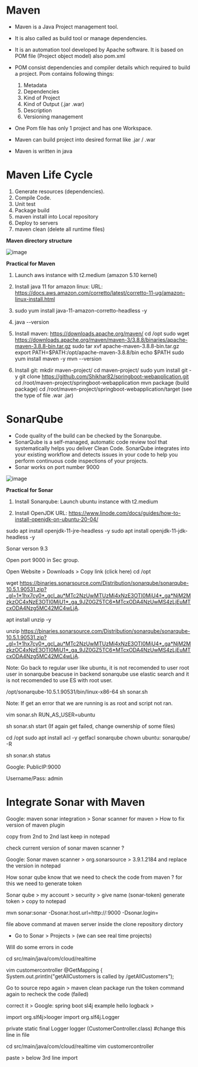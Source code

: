 # Maven

* Maven is a Java Project management tool.
* It is also called as build tool or manage dependencies.
* It is an automation tool developed by Apache software. It is based on POM file (Project object model) also pom.xml
* POM consist dependencies and compiler details which required to build a project. Pom contains following things:
  1. Metadata
  2. Dependencies
  3. Kind of Project
  4. Kind of Output (.jar .war)
  5. Description
  6. Versioning management
    
* One Pom file has only 1 project and has one Workspace.
* Maven can build project into desired format like .jar / .war
* Maven is written in java

# Maven Life Cycle

1. Generate resources (dependencies).
2. Compile Code.
3. Unit test
4. Package build
5. maven install into Local repository
6. Deploy to servers
7. maven clean (delete all runtime files)

**Maven directory structure**

![image](https://github.com/sunnyvalechha/CICD-Zero-to-Hero/assets/59471885/69402cbb-601a-447d-865d-a27dff7152d3)

**Practical for Maven**

1. Launch aws instance with t2.medium (amazon 5.10 kernel)

2. Install java 11 for amazon linux: URL: https://docs.aws.amazon.com/corretto/latest/corretto-11-ug/amazon-linux-install.html

3. sudo yum install java-11-amazon-corretto-headless -y

4. java --version

5. Install maven:
   	https://downloads.apache.org/maven/
	cd /opt
	sudo wget https://downloads.apache.org/maven/maven-3/3.8.8/binaries/apache-maven-3.8.8-bin.tar.gz
	sudo tar xvf apache-maven-3.8.8-bin.tar.gz
	export PATH=$PATH:/opt/apache-maven-3.8.8/bin
	echo $PATH
	sudo yum install maven -y
	mvn --version

7. Install git:
	mkdir maven-project/
	cd maven-project/
	sudo yum install git -y
	git clone https://github.com/Shikhar82/springboot-webapplication.git
	cd /root/maven-project/springboot-webapplication
	mvn package (build package)
	cd /root/maven-project/springboot-webapplication/target (see the type of file .war .jar)

# SonarQube

* Code quality of the build can be checked by the Sonarqube.
* SonarQube is a self-managed, automatic code review tool that systematically helps you deliver Clean Code. SonarQube integrates into your existing workflow and detects issues in your code to help you perform continuous code inspections of your projects.
* Sonar works on port number 9000

![image](https://github.com/sunnyvalechha/CICD-Zero-to-Hero/assets/59471885/656f338a-a294-45db-a94b-626d2e57dfb5)

**Practical for Sonar**

1. Install Sonarqube:
	Launch ubuntu instance with t2.medium

2. Install OpenJDK URL: https://www.linode.com/docs/guides/how-to-install-openjdk-on-ubuntu-20-04/

sudo apt install openjdk-11-jre-headless -y
sudo apt install openjdk-11-jdk-headless -y

Sonar verson 9.3


Open port 9000 in Sec group.

Open Website > Downloads > Copy link (click here)
cd /opt

wget https://binaries.sonarsource.com/Distribution/sonarqube/sonarqube-10.5.1.90531.zip?_gl=1*1hx7cy0*_gcl_au*MTc2NzUwMTUzMi4xNzE3OTI0MjU4*_ga*NjM2MzkzOC4xNzE3OTI0MjU1*_ga_9JZ0GZ5TC6*MTcxODA4NzUwMS4zLjEuMTcxODA4Nzg5MC42MC4wLjA.

apt install unzip -y

unzip https://binaries.sonarsource.com/Distribution/sonarqube/sonarqube-10.5.1.90531.zip?_gl=1*1hx7cy0*_gcl_au*MTc2NzUwMTUzMi4xNzE3OTI0MjU4*_ga*NjM2MzkzOC4xNzE3OTI0MjU1*_ga_9JZ0GZ5TC6*MTcxODA4NzUwMS4zLjEuMTcxODA4Nzg5MC42MC4wLjA.

Note: Go back to regular user like ubuntu, it is not recomended to user root user in sonarqube beacuse in backend sonarqube use elastic search and it is not recomended to use ES with root user.

/opt/sonarqube-10.5.1.90531/bin/linux-x86-64
sh sonar.sh

Note: If get an error that we are running is as root and script not ran.

vim sonar.sh
RUN_AS_USER=ubuntu

sh sonar.sh start (If again get failed, change ownership of some files)

cd /opt
sudo apt install acl -y
getfacl sonarqube
chown ubuntu: sonarqube/ -R

sh sonar.sh status

Google: PublicIP:9000

Username/Pass: admin

# Integrate Sonar with Maven

Google: maven sonar integration > Sonar scanner for maven > How to fix version of maven plugin

copy from 2nd <plugin> to 2nd last <plugin> keep in notepad

check current version of sonar maven scanner ?

Google: Sonar maven scanner > org.sonarsource > 3.9.1.2184 and replace the version in notepad

How sonar qube know that we need to check the code from maven ?
for this we need to generate token

Sonar qube > my account > security > give name (sonar-token) generate token > copy to notepad

mvn sonar:sonar -Dsonar.host.url=http://<publicIp>:9000 -Dsonar.login=<token of sonar> 

file above command at maven server inside the clone repository dirctory

* Go to Sonar > Projects > (we can see real time projects)

Will do some errors in code

cd src/main/java/com/cloud/realtime

vim customercontroller
@GetMapping {
System.out.println("getAllCustomers is called by /getAllCustomers");

Go to source repo again > maven clean package
run the token command again to recheck the code (failed)

correct it > Google: spring boot sl4j example
hello logback > 

import org.slf4j>looger
import org.slf4j.Logger

private static final Logger logger (CustomerController.class)  #change this line in file

cd src/main/java/com/cloud/realtime
vim customercontroller

paste > below 3rd line import 
